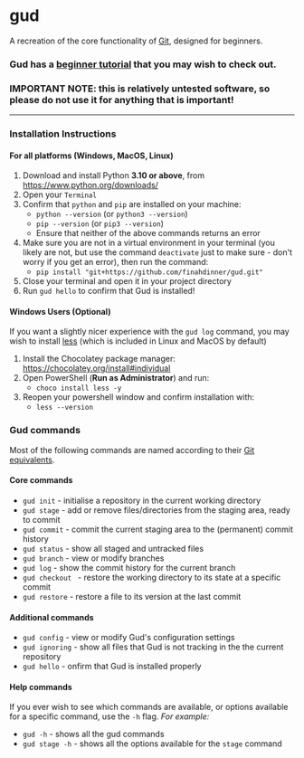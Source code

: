 # gud

A recreation of the core functionality of [Git](https://git-scm.com/), designed for beginners.

### Gud has a [beginner tutorial](tutorial.md) that you may wish to check out.

### IMPORTANT NOTE: this is relatively untested software, so please do not use it for anything that is important!

<hr>

### Installation Instructions

#### For all platforms (Windows, MacOS, Linux)

1. Download and install Python **3.10 or above**, from https://www.python.org/downloads/
2. Open your `Terminal`
3. Confirm that `python` and `pip` are installed on your machine:
   - `python --version` (or `python3 --version`)
   - `pip --version` (or `pip3 --version`)
   - Ensure that neither of the above commands returns an error
4. Make sure you are not in a virtual environment in your terminal (you likely are not, but use the command `deactivate` just to make sure - don't worry if you get an error), then run the command:
   - `pip install "git+https://github.com/finahdinner/gud.git"`
5. Close your terminal and open it in your project directory
6. Run `gud hello` to confirm that Gud is installed!

#### Windows Users (Optional)

If you want a slightly nicer experience with the `gud log` command, you may wish to install
[less](https://community.chocolatey.org/packages/Less/) (which is included in Linux and MacOS by default)

1. Install the Chocolatey package manager: https://chocolatey.org/install#individual
2. Open PowerShell (**Run as Administrator**) and run:
   - `choco install less -y`
3. Reopen your powershell window and confirm installation with:
   - `less --version`

### Gud commands

Most of the following commands are named according to their [Git equivalents](https://git-scm.com/docs).

#### Core commands

- `gud init` - initialise a repository in the current working directory
- `gud stage` - add or remove files/directories from the staging area, ready to commit
- `gud commit` - commit the current staging area to the (permanent) commit history
- `gud status` - show all staged and untracked files
- `gud branch` - view or modify branches
- `gud log` - show the commit history for the current branch
- `gud checkout ` - restore the working directory to its state at a specific commit
- `gud restore` - restore a file to its version at the last commit

#### Additional commands

- `gud config` - view or modify Gud's configuration settings
- `gud ignoring` - show all files that Gud is not tracking in the the current repository
- `gud hello` - onfirm that Gud is installed properly

#### Help commands

If you ever wish to see which commands are available, or options available for a specific command, use the `-h` flag. _For example:_

- `gud -h` - shows all the gud commands
- `gud stage -h` - shows all the options available for the `stage` command
